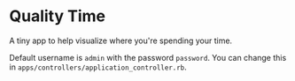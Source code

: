 Quality Time
====

A tiny app to help visualize where you're spending your time.

Default username is `admin` with the password `password`. You can change this in `apps/controllers/application_controller.rb`.
